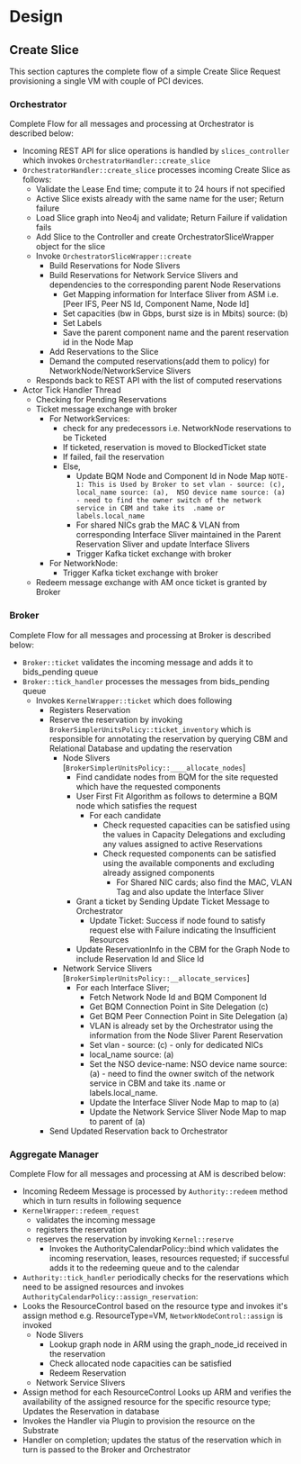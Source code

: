 # Design
## Create Slice
This section captures the complete flow of a simple Create Slice Request provisioning a single VM with couple of PCI 
devices.
### Orchestrator
Complete Flow for all messages and processing at Orchestrator is described below:
- Incoming REST API for slice operations is handled by `slices_controller` which invokes `OrchestratorHandler::create_slice`
- `OrchestratorHandler::create_slice` processes incoming Create Slice as follows:
  - Validate the Lease End time; compute it to 24 hours if not specified
  - Active Slice exists already with the same name for the user; Return failure
  - Load Slice graph into Neo4j and validate; Return Failure if validation fails
  - Add Slice to the Controller and create OrchestratorSliceWrapper object for the slice
  - Invoke `OrchestratorSliceWrapper::create`
    - Build Reservations for Node Slivers
    - Build Reservations for Network Service Slivers and dependencies to the corresponding parent Node Reservations
      - Get Mapping information for Interface Sliver from ASM i.e. [Peer IFS, Peer NS Id, Component Name, Node Id]
      - Set capacities (bw in Gbps, burst size is in Mbits) source: (b)
      - Set Labels  
      - Save the parent component name and the parent reservation id in the Node Map
    - Add Reservations to the Slice
    - Demand the computed reservations(add them to policy) for NetworkNode/NetworkService Slivers
  - Responds back to REST API with the list of computed reservations 
- Actor Tick Handler Thread 
   - Checking for Pending Reservations
   - Ticket message exchange with broker
     - For NetworkServices: 
       - check for any predecessors i.e. NetworkNode reservations to be Ticketed
       - If ticketed, reservation is moved to BlockedTicket state
       - If failed, fail the reservation
       - Else, 
         - Update BQM Node and Component Id in Node Map
         `NOTE-1: This is Used by Broker to set vlan - source: (c), local_name source: (a), 
          NSO device name source: (a) - need to find the owner switch of the network service in CBM and take its 
         .name or labels.local_name`
         - For shared NICs grab the MAC & VLAN from corresponding Interface Sliver maintained in the Parent 
           Reservation Sliver and update Interface Slivers
         - Trigger Kafka ticket exchange with broker
     - For NetworkNode:
       - Trigger Kafka ticket exchange with broker
   - Redeem message exchange with AM once ticket is granted by Broker

### Broker
Complete Flow for all messages and processing at Broker is described below:
- `Broker::ticket` validates the incoming message and adds it to bids_pending queue
- `Broker::tick_handler` processes the messages from bids_pending queue
  - Invokes `KernelWrapper::ticket` which does following
    - Registers Reservation
    - Reserve the reservation by invoking `BrokerSimplerUnitsPolicy::ticket_inventory` which is responsible for annotating 
    the reservation by querying CBM and Relational Database and updating the reservation
      - Node Slivers [`BrokerSimplerUnitsPolicy::____allocate_nodes`]
        - Find candidate nodes from BQM for the site requested which have the requested components
        - User First Fit Algorithm as follows to determine a BQM node which satisfies the request
          - For each candidate
            - Check requested capacities can be satisfied using the values in Capacity Delegations and excluding any values assigned to active Reservations
            - Check requested components can be satisfied using the available components and excluding already assigned components
              - For Shared NIC cards; also find the MAC, VLAN Tag and also update the Interface Sliver
        - Grant a ticket by Sending Update Ticket Message to Orchestrator
          - Update Ticket: Success if node found to satisfy request else with Failure indicating the Insufficient Resources
        - Update ReservationInfo in the CBM for the Graph Node to include Reservation Id and Slice Id
      - Network Service Slivers [`BrokerSimplerUnitsPolicy::__allocate_services`]
        - For each Interface Sliver;
          - Fetch Network Node Id and BQM Component Id
          - Get BQM Connection Point in Site Delegation (c)
          - Get BQM Peer Connection Point in Site Delegation (a)
          - VLAN is already set by the Orchestrator using the information from the Node Sliver Parent Reservation
          - Set vlan - source: (c) - only for dedicated NICs
          - local_name source: (a)
          - Set the NSO device-name: NSO device name source: (a) - need to find the owner switch of the network service in CBM and take its .name or labels.local_name.
          - Update the Interface Sliver Node Map to map to (a)
          - Update the Network Service Sliver Node Map to map to parent of (a)
    - Send Updated Reservation back to Orchestrator  

### Aggregate Manager
Complete Flow for all messages and processing at AM is described below:
- Incoming Redeem Message is processed by `Authority::redeem` method which in turn results in following sequence 
- `KernelWrapper::redeem_request`
  - validates the incoming message
  - registers the reservation
  - reserves the reservation by invoking `Kernel::reserve`
    - Invokes the AuthorityCalendarPolicy::bind which validates the incoming reservation, leases, resources requested; if successful adds it to the redeeming queue and to the calendar
- `Authority::tick_handler` periodically checks for the reservations which need to be assigned resources and invokes `AuthorityCalendarPolicy::assign_reservation`:
- Looks the ResourceControl based on the resource type and invokes it's assign method
  e.g. ResourceType=VM, `NetworkNodeControl::assign` is invoked
  - Node Slivers
    - Lookup graph node in ARM using the graph_node_id received in the reservation
    - Check allocated node capacities can be satisfied
    - Redeem Reservation
  - Network Service Slivers
- Assign method for each ResourceControl Looks up ARM and verifies the availability of the assigned resource
  for the specific resource type; Updates the Reservation in database
- Invokes the Handler via Plugin to provision the resource on the Substrate
- Handler on completion; updates the status of the reservation which in turn is passed to the Broker and Orchestrator
